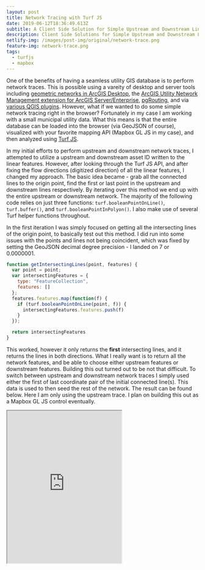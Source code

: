 ```yaml
---
layout: post
title: Network Tracing with Turf JS
date: 2019-06-12T18:36:49.613Z
subtitle: A Client Side Solution for Simple Upstream and Downstream Linear Analysis
description: Client Side Solutions for Simple Upstream and Downstream Linear Analysis
netlify-img: /images/post-img/original/network-trace.png
feature-img: network-trace.png
tags:
  - turfjs
  - mapbox
---
```

One of the benefits of having a seamless utility GIS database is to perform network traces. This is possible using a vareity of desktop and server tools including [geometric networks in ArcGIS Desktop](http://desktop.arcgis.com/en/arcmap/10.3/manage-data/geometric-networks/what-are-geometric-networks-.htm), the [ArcGIS Utility Network Management extension for ArcGIS Server/Enterprise](https://pro.arcgis.com/en/pro-app/help/data/utility-network/what-is-a-utility-network-.htm), [pgRouting](https://pgrouting.org/), and via [various QGIS plugins](https://plugins.qgis.org/search/?q=network). However, what if we wanted to do some simple network tracing right in the browser? Fortunately in my case I am working with a small municipal utility data. What this means is that the entire database can be loaded into the browser (via GeoJSON of course), visualized with your favorite mapping API (Mapbox GL JS in my case), and then analyzed using [Turf JS](https://github.com/Turfjs/turf). 

In my initial efforts to perform upstream and downstream network traces, I attempted to utilize a upstream and downstream asset ID written to the linear features. However, after looking through the Turf JS API, and after fixing the flow directions (digitized direction) of all the linear features, I changed my approach. The basic idea became - grab all the connected lines to the origin point, find the first or last point in the upstream and downstream lines respectively. By iterating over this method we end up with the entire upstream or downstream network. The majority of the following code relies on just three functions: ``turf.booleanPointOnLine()``, ``turf.buffer()``, and ``turf.booleanPointInPolyon()``. I also make use of several Turf helper functions throughout.

In the first iteration I was simply focused on getting all the intersecting lines of the origin point, to basically test out this method. I did run into some issues with the points and lines not being coincident, which was fixed by setting the GeoJSON decimal degree precision - I landed on 7 or 0.0000001. 

```javascript
function getIntersectingLines(point, features) {
  var point = point;
  var intersectingFeatures = {
    type: "FeatureCollection",
    features: []
  };
  features.features.map(function(f) {
    if (turf.booleanPointOnLine(point, f)) {
      intersectingFeatures.features.push(f)
    }
  });

  return intersectingFeatures
}
```

This worked, however it only returns the **first** intersecting lines, and it returns the lines in both directions. What I really want is to return all the network features, and be able to choose either upstream features or downstream features. Building this out turned out to be not that difficult. To switch between upstream and downstream network traces I simply used either the first of last coordinate pair of the initial connected line(s). This data is used to then seed the rest of the network. The result can be found below. Here I am only using the upstream trace. I plan on building this out as a Mapbox GL JS control eventually.

<iframe src="https://bl.ocks.org/reyemtm/raw/315fac1958ba3b9fdbbe2353a53f0995/#17/39.915321/-82.005697 width="100%" height="400px">
<em>To trace the upstream network simply click on a point.</em>


